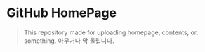 # GitHub HomePage

> This repository made for uploading homepage, contents, or, something.
> 아무거나 막 올립니다.
